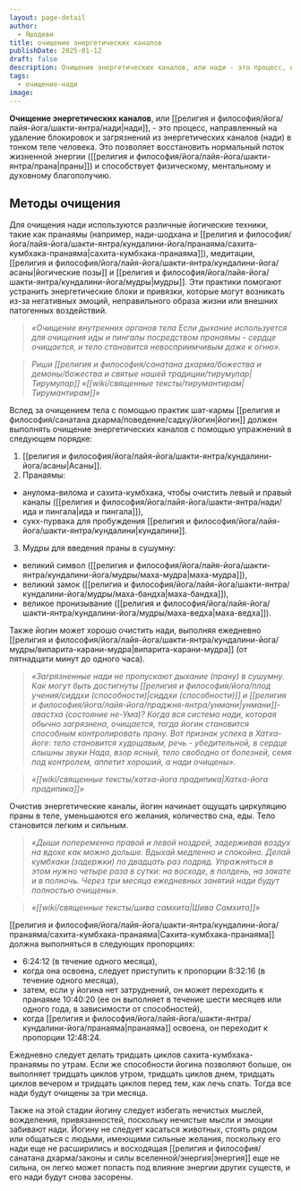 ```yaml
---
layout: page-detail
author:
  - Яшодеви
title: очищение энергетических каналов
publishDate: 2025-01-12
draft: false
description: Очищение энергетических каналов, или нади - это процесс, направленный на удаление блокировок и загрязнений из энергетических каналов (нади) в тонком теле человека. Это позволяет восстановить нормальный поток жизненной энергии (праны) и способствует физическому, ментальному и духовному благополучию.
tags:
  - очищение-нади
image:
---
```

**Очищение энергетических каналов**, или [[религия и философия/йога/лайя-йога/шакти-янтра/нади|нади]], - это процесс, направленный на удаление блокировок и загрязнений из энергетических каналов (нади) в тонком теле человека. Это позволяет восстановить нормальный поток жизненной энергии ([[религия и философия/йога/лайя-йога/шакти-янтра/прана|праны]]) и способствует физическому, ментальному и духовному благополучию.

## Методы очищения
Для очищения нади используются различные йогические техники, такие как пранаямы (например, нади-шодхана и [[религия и философия/йога/лайя-йога/шакти-янтра/кундалини-йога/пранаяма/сахита-кумбхака-пранаяма|сахита-кумбхака-пранаяма]]), медитации, [[религия и философия/йога/лайя-йога/шакти-янтра/кундалини-йога/асаны|йогические позы]] и [[религия и философия/йога/лайя-йога/шакти-янтра/кундалини-йога/мудры|мудры]]. Эти практики помогают устранить энергетические блоки и привязки, которые могут возникать из-за негативных эмоций, неправильного образа жизни или внешних патогенных воздействий.

>*«Очищение внутренних органов тела Если дыхание используется для очищения иды и пингалы посредством пранаямы - сердце очищается, и тело становится невосприимчивым даже к огню».*
 
>*Риши [[религия и философия/санатана дхарма/божества и демоны/божества и святые нашей традиции/тирумулар|Тирумулар]] «[[wiki/священные тексты/тирумантирам|Тирумантирам]]»*

Вслед за очищением тела с помощью практик шат-кармы [[религия и философия/санатана дхарма/поведение/садху/йогин|йогин]] должен выполнять очищение энергетических каналов с помощью упражнений в следующем порядке: 

1. [[религия и философия/йога/лайя-йога/шакти-янтра/кундалини-йога/асаны|Асаны]]. 
2. Пранаямы: 
- анулома-вилома и сахита-кумбхака, чтобы очистить левый и правый каналы ([[религия и философия/йога/лайя-йога/шакти-янтра/нади/ида и пингала|ида и пингала]]),
- сукх-пурвака для пробуждения [[религия и философия/йога/лайя-йога/шакти-янтра/кундалини|кундалини]]. 
3. Мудры для введения праны в сушумну:
- великий символ ([[религия и философия/йога/лайя-йога/шакти-янтра/кундалини-йога/мудры/маха-мудра|маха-мудра]]),
- великий замок ([[религия и философия/йога/лайя-йога/шакти-янтра/кундалини-йога/мудры/маха-бандха|маха-бандха]]),
- великое пронизывание ([[религия и философия/йога/лайя-йога/шакти-янтра/кундалини-йога/мудры/маха-ведха|маха-ведха]]). 

Также йогин может хорошо очистить нади, выполняя ежедневно [[религия и философия/йога/лайя-йога/шакти-янтра/кундалини-йога/мудры/випарита-карани-мудра|випарита-карани-мудра]] (от пятнадцати минут до одного часа). 

>*«Загрязненные нади не пропускают дыхание (прану) в сушумну. Как могут быть достигнуты [[религия и философия/йога/плод учения/сиддхи (способности)|сиддхи (способности)]] и [[религия и философия/йога/лайя-йога/праджня-янтра/унмани|унмани]]-авастха (состояние не-Ума)?* *Когда вся система нади, которая обычно загрязнена, очищается, тогда йогин становится способным контролировать прану.* *Вот признак успеха в Хатха-йоге: тело становится худощавым, речь - убедительной, в сердце слышны звуки Нада, взор ясный, тело свободно от болезней, семя под контролем, аппетит хороший, а нади очищены».*
 
>*«[[wiki/священные тексты/хатха-йога прадипика|Хатха-йога прадипика]]»*

Очистив энергетические каналы, йогин начинает ощущать циркуляцию праны в теле, уменьшаются его желания, количество сна, еды. Тело становится легким и сильным. 

>*«Дыши попеременно правой и левой ноздрей, задерживая воздух на вдохе как можно дольше. Вдыхай медленно и спокойно.  Делай кумбхаки (задержки) по двадцать раз подряд.* *Упражняться в этом нужно четыре раза в сутки: на восходе, в полдень, на закате и в полночь.* *Через три месяца ежедневных занятий нади будут полностью очищены».*

>*«[[wiki/священные тексты/шива самхита|Шива Самхита]]»*

[[религия и философия/йога/лайя-йога/шакти-янтра/кундалини-йога/пранаяма/сахита-кумбхака-пранаяма|Сахита-кумбхака-пранаяма]] должна выполняться в следующих пропорциях: 

- 6:24:12 (в течение одного месяца), 
- когда она освоена, следует приступить к пропорции 8:32:16 (в течение одного месяца), 
- затем, если у йогина нет затруднений, он может переходить к пранаяме 10:40:20 (ее он выполняет в течение шести месяцев или одного года, в зависимости от способностей), 
- когда [[религия и философия/йога/лайя-йога/шакти-янтра/кундалини-йога/пранаяма|пранаяма]] освоена, он переходит к пропорции 12:48:24. 

Ежедневно следует делать тридцать циклов сахита-кумбхака-пранаямы по утрам. Если же способности йогина позволяют больше, он выполняет тридцать циклов утром, тридцать циклов днем, тридцать циклов вечером и тридцать циклов перед тем, как лечь спать. Тогда все нади будут очищены за три месяца. 

Также на этой стадии йогину следует избегать нечистых мыслей, вожделения, привязанностей, поскольку нечистые мысли и эмоции забивают нади. Йогину не следует касаться животных, стоять рядом или общаться с людьми, имеющими сильные желания, поскольку его нади еще не расширились и восходящая [[религия и философия/санатана дхарма/законы и силы вселенной/энергия|энергия]] еще не сильна, он легко может попасть под влияние энергии других существ, и его нади будут снова засорены.